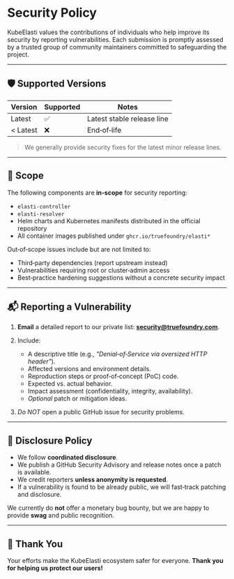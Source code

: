 # Security Policy

KubeElasti values the contributions of individuals who help improve its security by reporting vulnerabilities. Each submission is promptly assessed by a trusted group of community maintainers committed to safeguarding the project.

---

## 🛡️ Supported Versions

| Version | Supported | Notes                      |
| ------- | --------- | -------------------------- |
| Latest  | ✅         | Latest stable release line |
| < Latest | ❌         | End‑of‑life                |

> We generally provide security fixes for the latest minor release lines. 

---

## 🔐 Scope

The following components are **in‑scope** for security reporting:

* `elasti-controller`
* `elasti-resolver`
* Helm charts and Kubernetes manifests distributed in the official repository
* All container images published under `ghcr.io/truefoundry/elasti*`

Out‑of‑scope issues include but are not limited to:

* Third‑party dependencies (report upstream instead)
* Vulnerabilities requiring root or cluster‑admin access
* Best‑practice hardening suggestions without a concrete security impact

---

## 📬 Reporting a Vulnerability

1. **Email** a detailed report to our private list: **[security@truefoundry.com](mailto:security@truefoundry.com)**.
2. Include:

   * A descriptive title (e.g., *"Denial‑of‑Service via oversized HTTP header"*).
   * Affected versions and environment details.
   * Reproduction steps or proof‑of‑concept (PoC) code.
   * Expected vs. actual behavior.
   * Impact assessment (confidentiality, integrity, availability).
   * *Optional* patch or mitigation ideas.
3. *Do NOT* open a public GitHub issue for security problems.

---

## 🔄 Disclosure Policy

* We follow **coordinated disclosure**.
* We publish a GitHub Security Advisory and release notes once a patch is available.
* We credit reporters **unless anonymity is requested**.
* If a vulnerability is found to be already public, we will fast‑track patching and disclosure.

We currently do **not** offer a monetary bug bounty, but we are happy to provide **swag** and public recognition.

---

## 🙏 Thank You

Your efforts make the KubeElasti ecosystem safer for everyone. **Thank you for helping us protect our users!**
